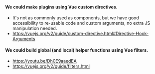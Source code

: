 #### We could make plugins using Vue custom directives.
  - It's not as commonly used as components, but we have good accessibility to re-usable code and custom arguments, no extra JS manipulation needed.
  - https://vuejs.org/v2/guide/custom-directive.html#Directive-Hook-Arguments

#### We could build global (and local) helper functions using Vue filters.
  - https://youtu.be/Dh0E9aaedEA
  - https://vuejs.org/v2/guide/filters.html
